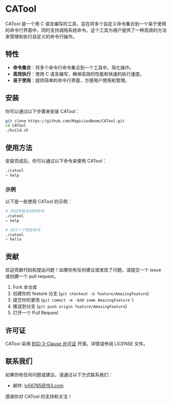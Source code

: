 # CATool

CATool 是一个用 C 语言编写的工具，旨在将多个自定义命令集合到一个易于使用的命令行界面中，同时支持调用系统命令。这个工具为用户提供了一种高效的方法来管理和执行自定义的命令行操作。

## 特性

- **命令集合**：将多个命令行命令集合到一个工具中，简化操作。
- **高效执行**：使用 C 语言编写，确保高效的性能和快速的执行速度。
- **易于使用**：提供简单的命令行界面，方便用户使用和管理。

## 安装

你可以通过以下步骤来安装 CATool：

```bash
git clone https://github.com/MagicianBoom/CATool.git
cd CATool
./build.sh
```

## 使用方法

安装完成后，你可以通过以下命令来使用 CATool：

```bash
./catool
> help
```
### 示例

以下是一些使用 CATool 的示例：

```bash
# 列出所有支持的命令
./catool
> help

# 执行一个特定命令
./catool
> hello
```

## 贡献

欢迎贡献代码和提出问题！如果你有任何建议或发现了问题，请提交一个 issue 或创建一个 pull request。

1. Fork 本仓库
2. 创建你的 feature 分支 (`git checkout -b feature/AmazingFeature`)
3. 提交你的更改 (`git commit -m 'Add some AmazingFeature'`)
4. 推送到分支 (`git push origin feature/AmazingFeature`)
5. 打开一个 Pull Request

## 许可证

CATool 采用 [BSD 3-Clause 许可证](LICENSE) 开源。详情请参阅 LICENSE 文件。

## 联系我们

如果你有任何问题或建议，请通过以下方式联系我们：

- 邮件: ly56785@163.com

感谢你对 CATool 的支持和关注！
